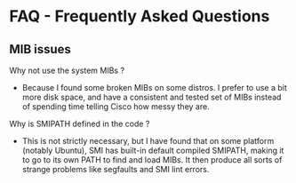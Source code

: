 FAQ - Frequently Asked Questions
================================


MIB issues
----------

Why not use the system  MIBs ?

- Because I found some broken MIBs on some distros. I prefer to use a bit more disk space, and have a consistent and tested set of MIBs instead of spending time telling Cisco how messy they are.


Why is SMIPATH defined in the code ?

- This is not strictly necessary, but I have found that on some platform (notably Ubuntu), SMI has built-in default compiled SMIPATH, making it to go to its own PATH to find and load MIBs. It then produce all sorts of strange problems like segfaults and SMI lint errors.
